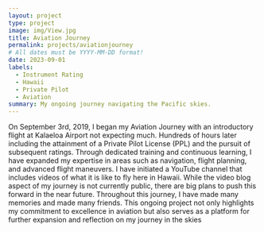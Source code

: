 ```yaml
---
layout: project
type: project
image: img/View.jpg
title: Aviation Journey
permalink: projects/aviationjourney
# All dates must be YYYY-MM-DD format!
date: 2023-09-01
labels:
  - Instrument Rating
  - Hawaii
  - Private Pilot
  - Aviation
summary: My ongoing journey navigating the Pacific skies.
---
```

On September 3rd, 2019, I began my Aviation Journey with an introductory flight at Kalaeloa Airport not expecting much. Hundreds of hours later including the attainment of a Private Pilot License (PPL) and the pursuit of subsequent ratings. Through dedicated training and continuous learning, I have expanded my expertise in areas such as navigation, flight planning, and advanced flight maneuvers. I have initiated a YouTube channel that includes videos of what it is like to fly here in Hawaii. While the video blog aspect of my journey is not currently public, there are big plans to push this forward in the near future.  Throughout this journey, I have made many memories and made many friends. This ongoing project not only highlights my commitment to excellence in aviation but also serves as a platform for further expansion and reflection on my journey in the skies
